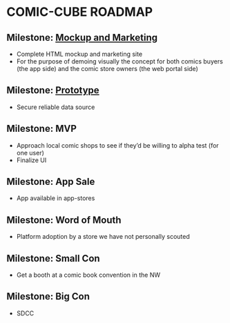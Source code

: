 # COMIC-CUBE ROADMAP

## Milestone: [Mockup and Marketing](https://github.com/isensmith/comic-cube/milestone/1)
- Complete HTML mockup and marketing site
- For the purpose of demoing visually the concept for both comics buyers (the app side) and the comic store owners (the web portal side)

## Milestone: [Prototype](https://github.com/isensmith/comic-cube/milestone/2)
- Secure reliable data source

## Milestone: MVP
- Approach local comic shops to see if they’d be willing to alpha test (for one user)
- Finalize UI

## Milestone: App Sale
- App available in app-stores

## Milestone: Word of Mouth
- Platform adoption by a store we have not personally scouted

## Milestone: Small Con
- Get a booth at a comic book convention in the NW

## Milestone: Big Con
- SDCC
